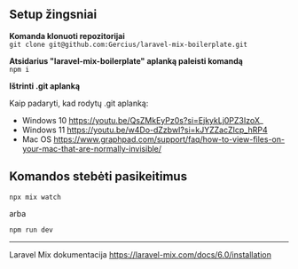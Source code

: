 ## Setup žingsniai

**Komanda klonuoti repozitorijai**  
`git clone git@github.com:Gercius/laravel-mix-boilerplate.git`

**Atsidarius "laravel-mix-boilerplate" aplanką paleisti komandą**  
`npm i`

**Ištrinti .git aplanką**

Kaip padaryti, kad rodytų .git aplanką:  
- Windows 10 https://youtu.be/QsZMkEyPz0s?si=EjkykLj0PZ3IzoX_   
- Windows 11 https://youtu.be/w4Do-dZzbwI?si=kJYZZacZIcp_hRP4  
- Mac OS https://www.graphpad.com/support/faq/how-to-view-files-on-your-mac-that-are-normally-invisible/

## Komandos stebėti pasikeitimus
`npx mix watch`

arba

`npm run dev`

---
Laravel Mix dokumentacija https://laravel-mix.com/docs/6.0/installation